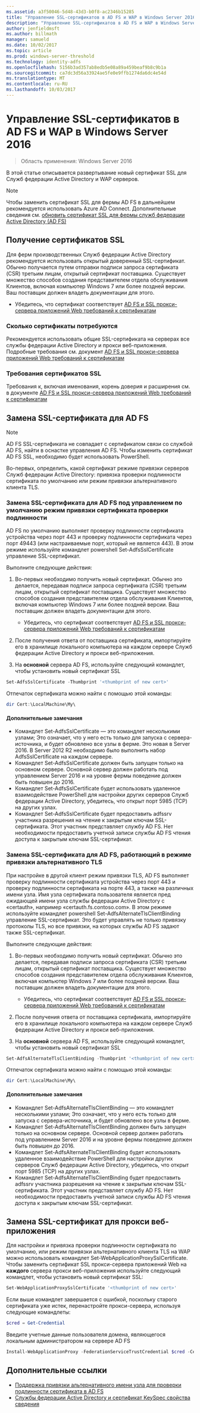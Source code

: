 ```yaml
---
ms.assetid: a3f50046-5d48-43d3-b0f8-ac2346b15285
title: "Управление SSL-сертификатов в AD FS и WAP в Windows Server 2016"
description: "Управление SSL-сертификатов в AD FS и WAP в Windows Server 2016"
author: jenfieldmsft
ms.author: billmath
manager: samueld
ms.date: 10/02/2017
ms.topic: article
ms.prod: windows-server-threshold
ms.technology: identity-adfs
ms.openlocfilehash: 5156b3ad357ab8edb5e08a89a459beaf9b8c9b1a
ms.sourcegitcommit: ca7dc3d56a33924ae5fe0e9ffb1274da6dc4e54d
ms.translationtype: MT
ms.contentlocale: ru-RU
ms.lasthandoff: 10/03/2017
---
```

# <a name="managing-ssl-certificates-in-ad-fs-and-wap-in-windows-server-2016"></a>Управление SSL-сертификатов в AD FS и WAP в Windows Server 2016

>Область применения: Windows Server 2016

В этой статье описывается развертывание новый сертификат SSL для Служб федерации Active Directory и WAP серверов.

>[!NOTE]
>Чтобы заменить сертификат SSL для фермы AD FS в дальнейшем рекомендуется использовать Azure AD Connect.  Дополнительные сведения см. [обновить сертификат SSL для фермы служб федерации Active Directory (AD FS)](https://docs.microsoft.com/azure/active-directory/connect/active-directory-aadconnectfed-ssl-update)

## <a name="obtaining-your-ssl-certificates"></a>Получение сертификатов SSL
Для ферм производственных Служб федерации Active Directory рекомендуется использовать открытый доверенный SSL-сертификат. Обычно получается путем отправки подписи запроса сертификата (CSR) третьим лицам, открытый сертификат поставщика. Существует множество способов создания представителем отдела обслуживания Клиентов, включая компьютер Windows 7 или более поздней версии. Ваш поставщик должен владеть документации для этого.

- Убедитесь, что сертификат соответствует [AD FS и SSL прокси-сервера приложений Web требований к сертификатам](https://technet.microsoft.com/en-us/windows-server-docs/identity/ad-fs/overview/AD-FS-2016-Requirements#BKMK_1)

### <a name="how-many-certificates-are-needed"></a>Сколько сертификаты потребуются
Рекомендуется использовать общие SSL-сертификата на серверах все службы федерации Active Directory и прокси веб-приложения. Подробные требования см. документ [AD FS и SSL прокси-сервера приложений Web требований к сертификатам](https://technet.microsoft.com/en-us/windows-server-docs/identity/ad-fs/overview/AD-FS-2016-Requirements#BKMK_1)

### <a name="ssl-certificate-requirements"></a>Требования сертификатов SSL
Требования к, включая именования, корень доверия и расширения см. в документе [AD FS и SSL прокси-сервера приложений Web требований к сертификатам](https://technet.microsoft.com/en-us/windows-server-docs/identity/ad-fs/overview/AD-FS-2016-Requirements#BKMK_1)

## <a name="replacing-the-ssl-certificate-for-ad-fs"></a>Замена SSL-сертификата для AD FS
> [!NOTE]
> AD FS SSL-сертификата не совпадает с сертификатом связи со службой AD FS, найти в оснастке управления AD FS. Чтобы изменить сертификат AD FS SSL, необходимо будет использовать PowerShell.

Во-первых, определить, какой сертификат режиме привязки серверов Служб федерации Active Directory: привязка проверки подлинности сертификата по умолчанию или режим привязки альтернативного клиента TLS.

### <a name="replacing-the-ssl-certificate-for-ad-fs-running-in-default-certificate-authentication-binding-mode"></a>Замена SSL-сертификата для AD FS под управлением по умолчанию режим привязки сертификата проверки подлинности
AD FS по умолчанию выполняет проверку подлинности сертификата устройства через порт 443 и проверку подлинности сертификата через порт 49443 (или настраиваемые порт, который не является 443).
В этом режиме используйте командлет powershell Set-AdfsSslCertificate управление SSL-сертификат.

Выполните следующие действия:

1. Во-первых необходимо получить новый сертификат. Обычно это делается, передавая подписи запроса сертификата (CSR) третьим лицам, открытый сертификат поставщика. Существует множество способов создания представителем отдела обслуживания Клиентов, включая компьютер Windows 7 или более поздней версии. Ваш поставщик должен владеть документации для этого.

    * Убедитесь, что сертификат соответствует [AD FS и SSL прокси-сервера приложений Web требований к сертификатам](https://technet.microsoft.com/en-us/windows-server-docs/identity/ad-fs/overview/AD-FS-2016-Requirements#BKMK_1)

1. После получения ответа от поставщика сертификата, импортируйте его в хранилище локального компьютера на каждом сервере Служб федерации Active Directory и прокси веб-приложения.

1. На **основной** сервера AD FS, используйте следующий командлет, чтобы установить новый сертификат SSL

```powershell
Set-AdfsSslCertificate -Thumbprint '<thumbprint of new cert>'
```

Отпечаток сертификата можно найти с помощью этой команды:

```powershell
dir Cert:\LocalMachine\My\
```

#### <a name="additional-notes"></a>Дополнительные замечания

* Командлет Set-AdfsSslCertificate — это командлет несколькими узлами; Это означает, что у него есть только для запуска с сервера-источника, и будет обновлено все узлы в ферме. Это новая в Server 2016. В Server 2012 R2 необходимо было выполнить набор AdfsSslCertificate на каждом сервере.
* Командлет Set-AdfsSslCertificate должен быть запущен только на основном сервере. Основной сервер должен работать под управлением Server 2016 и на уровне фермы поведение должен быть повышен до 2016.
* Командлет Set-AdfsSslCertificate будет использовать удаленное взаимодействие PowerShell для настройки других серверов Служб федерации Active Directory, убедитесь, что открыт порт 5985 (TCP) на других узлах.
* Командлет Set-AdfsSslCertificate будет предоставить adfssrv участника разрешения на чтение к закрытым ключам SSL-сертификата. Этот участник представляет службу AD FS. Нет необходимости предоставить учетной записи службы AD FS чтения доступа к закрытым ключам SSL-сертификат.

### <a name="replacing-the-ssl-certificate-for-ad-fs-running-in-alternate-tls-binding-mode"></a>Замена SSL-сертификата для AD FS, работающий в режиме привязки альтернативного TLS
При настройке в другой клиент режим привязки TLS, AD FS выполняет проверку подлинности сертификата устройства через порт 443 и проверку подлинности сертификата на порте 443, а также на различных имени узла. Имя узла сертификата пользователя является пред ожидающей имени узла службы федерации Active Directory с «certauth», например «certauth.fs.contoso.com».
В этом режиме используйте командлет powershell Set-AdfsAlternateTlsClientBinding управление SSL-сертификат. Это будет управлять не только привязку протоколы TLS, но все привязки, на которых службы AD FS задают также SSL-сертификат.

Выполните следующие действия:

1. Во-первых необходимо получить новый сертификат. Обычно это делается, передавая подписи запроса сертификата (CSR) третьим лицам, открытый сертификат поставщика. Существует множество способов создания представителем отдела обслуживания Клиентов, включая компьютер Windows 7 или более поздней версии. Ваш поставщик должен владеть документации для этого.

    * Убедитесь, что сертификат соответствует [AD FS и SSL прокси-сервера приложений Web требований к сертификатам](https://technet.microsoft.com/en-us/windows-server-docs/identity/ad-fs/overview/AD-FS-2016-Requirements#BKMK_1)

1. После получения ответа от поставщика сертификата, импортируйте его в хранилище локального компьютера на каждом сервере Служб федерации Active Directory и прокси веб-приложения.

1. На **основной** сервера AD FS, используйте следующий командлет, чтобы установить новый сертификат SSL

```powershell
Set-AdfsAlternateTlsClientBinding -Thumbprint '<thumbprint of new cert>'
```

Отпечаток сертификата можно найти с помощью этой команды:

```powershell
dir Cert:\LocalMachine\My\
```

#### <a name="additional-notes"></a>Дополнительные замечания

* Командлет Set-AdfsAlternateTlsClientBinding — это командлет несколькими узлами; Это означает, что у него есть только для запуска с сервера-источника, и будет обновлено все узлы в ферме.
* Командлет Set-AdfsAlternateTlsClientBinding должен быть запущен только на основном сервере. Основной сервер должен работать под управлением Server 2016 и на уровне фермы поведение должен быть повышен до 2016.
* Командлет Set-AdfsAlternateTlsClientBinding будет использовать удаленное взаимодействие PowerShell для настройки других серверов Служб федерации Active Directory, убедитесь, что открыт порт 5985 (TCP) на других узлах.
* Командлет Set-AdfsAlternateTlsClientBinding будет предоставить adfssrv участника разрешения на чтение к закрытым ключам SSL-сертификата. Этот участник представляет службу AD FS. Нет необходимости предоставить учетной записи службы AD FS чтения доступа к закрытым ключам SSL-сертификат.

## <a name="replacing-the-ssl-certificate-for-the-web-application-proxy"></a>Замена SSL-сертификат для прокси веб-приложения
Для настройки и привязка проверки подлинности сертификата по умолчанию, или режим привязки альтернативного клиента TLS на WAP можно использовать командлет Set-WebApplicationProxySslCertificate.
Чтобы заменить сертификат SSL прокси-сервера приложений Web на **каждого** сервера прокси веб-приложения используйте следующий командлет, чтобы установить новый сертификат SSL:

```powershell
Set-WebApplicationProxySslCertificate '<thumbprint of new cert>'
```

Если выше командлет завершается с ошибкой, поскольку старого сертификата уже истек, перенастройте прокси-сервера, используя следующие командлеты:

```powershell
$cred = Get-Credential
```

Введите учетные данные пользователя домена, являющегося локальным администратором на сервере AD FS

```powershell
Install-WebApplicationProxy -FederationServiceTrustCredential $cred -CertificateThumbprint '<thumbprint of new cert>' -FederationServiceName 'fs.contoso.com'
```

## <a name="additional-references"></a>Дополнительные ссылки  
* [Поддержка привязки альтернативного имени узла для проверки подлинности сертификата в AD FS](../operations/AD-FS-support-for-alternate-hostname-binding-for-certificate-authentication.md)
* [Службы федерации Active Directory и сертификат KeySpec свойства сведения](../technical-reference/AD-FS-and-KeySpec-Property.md)
